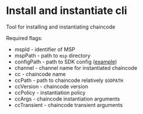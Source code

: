 # Install and instantiate cli

Tool for installing and instantiating chaincode

Required flags:
- mspId - identifier of MSP
- mspPath - path to `msp` directory
- configPath - path to SDK config ([example](../caclient/config.yaml))
- channel - channel name for instantiated chaincode
- cc - chaincode name
- ccPath - path to chaincode relatively `$GOPATH`
- ccVersion - chaincode version
- ccPolicy - instantiation policy
- ccArgs - chaincode instantiation arguments
- ccTransient - chaincode transient arguments
